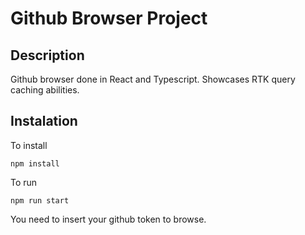 # Github Browser Project

## Description

Github browser done in React and Typescript. Showcases RTK query caching abilities.

## Instalation

To install

`npm install`

To run

`npm run start`

You need to insert your github token to browse.